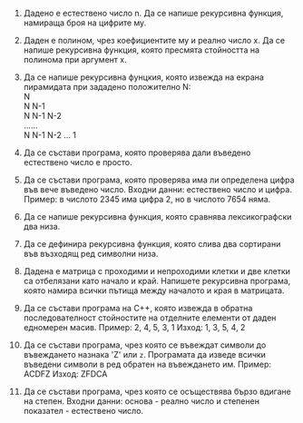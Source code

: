    
   1) Дадено е естествено число n. Да се напише рекурсивна функция, намираща броя на цифрите му.
   
   2) Даден е полином, чрез коефициентите му и реално число x. Да се напише рекурсивна функция, 
   която пресмята стойността на полинома при аргумент x.
   
   3) Да се напише рекурсивна фунцкия, която извежда на екрана пирамидата при зададено положително N:  
      N  
      N N-1  
      N N-1 N-2  
      ......  
      N N-1 N-2  ...  1  
        
   4) Да се състави програма, която проверява дали въведено естествено число е просто.
      
   5) Да се състави програма, която проверява има ли определена цифра във вече въведено число.
      Входни данни: естествено число и цифра.
      Пример: в числото 2345 има цифра 2, но в числото 7654 няма.
      
   6) Да се напише рекурсивна функция, която сравнява лексикографски два низа.
   
   7) Да се дефинира рекурсивна функция, която слива два сортирани във възходящ ред символни низа.
   
   8) Дадена е матрица с проходими и непроходими клетки и две клетки са отбелязани като начало и край.
   Напишете рекурсивна програма, която намира всички пътища между началото и края в матрицата.
      
   9) Да се състави програма на C++, която извежда в обратна последователност стойностите на отделните елементи 
   от даден едномерен масив.
      Пример: 2, 4, 5, 3, 1
      Изход: 1, 3, 5, 4, 2
       
  10) Да се състави програма, чрез която се въвеждат символи до въвеждането назнака 'Z' или `z`.
  Програмата да изведе всички въведени символи в ред обратен на въвеждането им.
      Пример: ACDFZ Изход: ZFDCA
      
  11) Да се състави програма, чрез която се осъществява бързо вдигане на степен.
      Входни данни: основа - реално число и степенен показател - естествено число.
